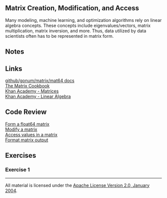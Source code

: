 ## Matrix Creation, Modification, and Access

Many modeling, machine learning, and optimization algorithms rely on linear algebra concepts.  These concepts include eigenvalues/vectors, matrix multiplication, matrix inversion, and more.  Thus, data utilized by data scientists often has to be represented in matrix form.  

## Notes

## Links

[github/gonum/matrix/mat64 docs](https://godoc.org/github.com/gonum/matrix/mat64)  
[The Matrix Cookbook](http://www.math.uwaterloo.ca/~hwolkowi/matrixcookbook.pdf)  
[Khan Academy - Matrices](https://www.khanacademy.org/math/algebra-home/precalculus/precalc-matrices)  
[Khan Academy - Linear Algebra](https://www.khanacademy.org/math/linear-algebra)

## Code Review

[Form a float64 matrix](example1/example1.go)  
[Modify a matrix](example2/example2.go)  
[Access values in a matrix](example3/example3.go)  
[Format matrix output](example4/example4.go)  

## Exercises

### Exercise 1

___
All material is licensed under the [Apache License Version 2.0, January 2004](http://www.apache.org/licenses/LICENSE-2.0).
